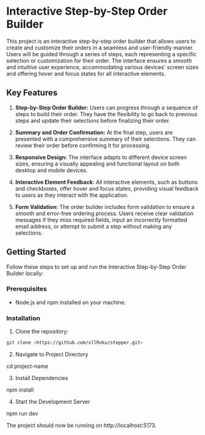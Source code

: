 # Interactive Step-by-Step Order Builder

This project is an interactive step-by-step order builder that allows users to create and customize their orders in a seamless and user-friendly manner. Users will be guided through a series of steps, each representing a specific selection or customization for their order. The interface ensures a smooth and intuitive user experience, accommodating various devices' screen sizes and offering hover and focus states for all interactive elements.

## Key Features

1. **Step-by-Step Order Builder:** Users can progress through a sequence of steps to build their order. They have the flexibility to go back to previous steps and update their selections before finalizing their order.

2. **Summary and Order Confirmation:** At the final step, users are presented with a comprehensive summary of their selections. They can review their order before confirming it for processing.

3. **Responsive Design:** The interface adapts to different device screen sizes, ensuring a visually appealing and functional layout on both desktop and mobile devices.

4. **Interactive Element Feedback:** All interactive elements, such as buttons and checkboxes, offer hover and focus states, providing visual feedback to users as they interact with the application.

5. **Form Validation:** The order builder includes form validation to ensure a smooth and error-free ordering process. Users receive clear validation messages if they miss required fields, input an incorrectly formatted email address, or attempt to submit a step without making any selections.

## Getting Started

Follow these steps to set up and run the Interactive Step-by-Step Order Builder locally:

### Prerequisites

-   Node.js and npm installed on your machine.

### Installation

1. Clone the repository:

```bash
git clone <https://github.com/xllRoku/stepper.git>
```

2. Navigate to Project Directory

cd project-name

3. Install Dependencies

npm install

4. Start the Development Server

npm run dev

The project should now be running on http://localhost:5173.
